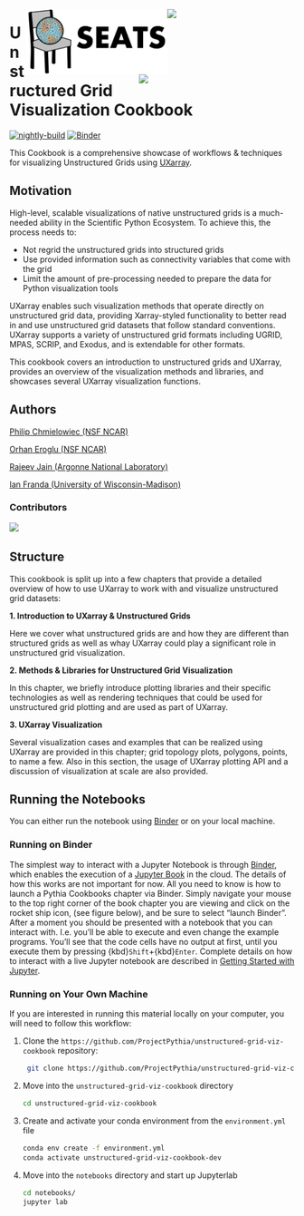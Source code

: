 <p align="center">
  <img style="float: right;" src="https://raijin.ucar.edu/_static/images/logos/ProjectRaijin_Logo.png" width="225" />
  <img style="float: right;" src="https://raw.githubusercontent.com/ProjectPythia/unstructured-grid-viz-cookbook/main/notebooks/images/logos/SEATSLogoTransparent.png" width="250" />
  <img style="float: right;" src="https://geocat-comp.readthedocs.io/en/latest/_static/GeoCAT_nsf.svg" width="275" />
</p>

# Unstructured Grid Visualization Cookbook

[![nightly-build](https://github.com/ProjectPythia/unstructured-grid-viz-cookbook/actions/workflows/nightly-build.yaml/badge.svg)](https://github.com/ProjectPythia/unstructured-grid-viz-cookbook/actions/workflows/nightly-build.yaml)
[![Binder](https://binder.projectpythia.org/badge_logo.svg)](https://binder.projectpythia.org/v2/gh/ProjectPythia/unstructured-grid-viz-cookbook.git/main?labpath=notebooks)

This Cookbook is a comprehensive showcase of workflows & techniques for visualizing Unstructured Grids using [UXarray](https://uxarray.readthedocs.io/).

## Motivation

High-level, scalable visualizations of native unstructured grids is a much-needed ability in the Scientific Python Ecosystem. To achieve this, the process needs to:

- Not regrid the unstructured grids into structured grids
- Use provided information such as connectivity variables that come with the grid
- Limit the amount of pre-processing needed to prepare the data for Python visualization tools

UXarray enables such visualization methods that operate directly on unstructured grid data,
providing Xarray-styled functionality to better read in
and use unstructured grid datasets that follow standard conventions.
UXarray supports a variety of unstructured grid formats including UGRID, MPAS, SCRIP, and Exodus,
and is extendable for other formats.

This cookbook covers an introduction to unstructured grids and UXarray,
provides an overview of the visualization methods and libraries, and showcases several UXarray visualization functions.

## Authors

[Philip Chmielowiec (NSF NCAR)](https://github.com/philipc2)

[Orhan Eroglu (NSF NCAR)](https://github.com/erogluorhan)

[Rajeev Jain (Argonne National Laboratory)](https://github.com/rajeeja)

[Ian Franda (University of Wisconsin-Madison)](https://github.com/ifranda)

### Contributors

<a href="https://github.com/ProjectPythia/unstructured-grid-viz-cookbook/graphs/contributors">
  <img src="https://contrib.rocks/image?repo=ProjectPythia/unstructured-grid-viz-cookbook" />
</a>

## Structure

This cookbook is split up into a few chapters that provide a detailed overview of how to use UXarray to work with and visualize unstructured grid datasets:

**1. Introduction to UXarray & Unstructured Grids**

Here we cover what unstructured grids are and how they are different than structured grids as well as whay UXarray could play a significant role in unstructured grid visualization.

**2. Methods & Libraries for Unstructured Grid Visualization**

In this chapter, we briefly introduce plotting libraries and their specific technologies as well as rendering techniques that could be used for unstructured grid plotting and are used as part of UXarray.

**3. UXarray Visualization**

Several visualization cases and examples that can be realized using UXarray are provided in this chapter; grid topology plots, polygons, points, to name a few. Also in this section, the usage of UXarray plotting API and a discussion of visualization at scale are also provided.

## Running the Notebooks

You can either run the notebook using [Binder](https://binder.projectpythia.org/) or on your local machine.

### Running on Binder

The simplest way to interact with a Jupyter Notebook is through
[Binder](https://binder.projectpythia.org/), which enables the execution of a
[Jupyter Book](https://jupyterbook.org) in the cloud. The details of how this works are not
important for now. All you need to know is how to launch a Pythia
Cookbooks chapter via Binder. Simply navigate your mouse to
the top right corner of the book chapter you are viewing and click
on the rocket ship icon, (see figure below), and be sure to select
“launch Binder”. After a moment you should be presented with a
notebook that you can interact with. I.e. you’ll be able to execute
and even change the example programs. You’ll see that the code cells
have no output at first, until you execute them by pressing
{kbd}`Shift`\+{kbd}`Enter`. Complete details on how to interact with
a live Jupyter notebook are described in [Getting Started with
Jupyter](https://foundations.projectpythia.org/foundations/getting-started-jupyter.html).

### Running on Your Own Machine

If you are interested in running this material locally on your computer, you will need to follow this workflow:

1. Clone the `https://github.com/ProjectPythia/unstructured-grid-viz-cookbook` repository:

   ```bash
    git clone https://github.com/ProjectPythia/unstructured-grid-viz-cookbook.git
   ```

1. Move into the `unstructured-grid-viz-cookbook` directory
   ```bash
   cd unstructured-grid-viz-cookbook
   ```
1. Create and activate your conda environment from the `environment.yml` file
   ```bash
   conda env create -f environment.yml
   conda activate unstructured-grid-viz-cookbook-dev
   ```
1. Move into the `notebooks` directory and start up Jupyterlab
   ```bash
   cd notebooks/
   jupyter lab
   ```
